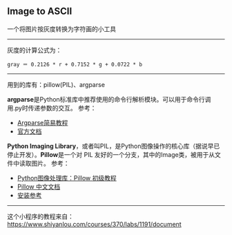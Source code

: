 ## Image to ASCII ##
一个将图片按灰度转换为字符画的小工具
***
灰度的计算公式为：

    gray ＝ 0.2126 * r + 0.7152 * g + 0.0722 * b
***
用到的库有：pillow(PIL)、argparse

**argparse**是Python标准库中推荐使用的命令行解析模块。可以用于命令行调用.py时传递参数的交互。
参考：
* [Argparse简易教程](https://blog.ixxoo.me/argparse.html)
* [官方文档](https://docs.python.org/2/library/argparse.html)

**Python Imaging Library**，或者叫PIL，是Python图像操作的核心库（据说早已停止开发）。**Pillow**是一个对 PIL 友好的一个分支，其中的Image类，被用于从文件中读取图片。
参考：
* [Python图像处理库：Pillow 初级教程](http://www.cnblogs.com/wbin91/p/3971079.html)
* [Pillow 中文文档](http://pillow-cn.readthedocs.io/zh_CN/latest/)
* [安装参考](http://pythonguidecn.readthedocs.io/zh/latest/scenarios/imaging.html)

***


这个小程序的教程来自：https://www.shiyanlou.com/courses/370/labs/1191/document
